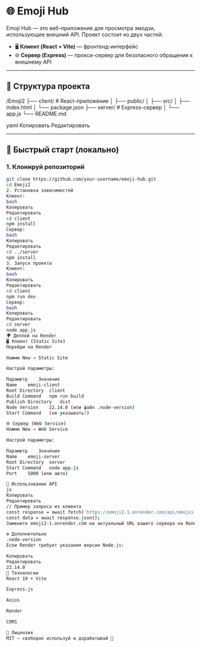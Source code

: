 # 🌐 Emoji Hub

Emoji Hub — это веб-приложение для просмотра эмодзи, использующее внешний API. Проект состоит из двух частей:
- 🖥️ **Клиент (React + Vite)** — фронтенд-интерфейс
- 🌐 **Сервер (Express)** — прокси-сервер для безопасного обращения к внешнему API

---

## 📁 Структура проекта

/Emoji2
├── client/ # React-приложение
│ ├── public/
│ ├── src/
│ ├── index.html
│ └── package.json
├── server/ # Express-сервер
│ └── app.js
└── README.md

yaml
Копировать
Редактировать

---

## 🚀 Быстрый старт (локально)

### 1. Клонируй репозиторий

```bash
git clone https://github.com/your-username/emoji-hub.git
cd Emoji2
2. Установка зависимостей
Клиент:
bash
Копировать
Редактировать
cd client
npm install
Сервер:
bash
Копировать
Редактировать
cd ../server
npm install
3. Запуск проекта
Клиент:
bash
Копировать
Редактировать
cd client
npm run dev
Сервер:
bash
Копировать
Редактировать
cd server
node app.js
🌍 Деплой на Render
🖥️ Клиент (Static Site)
Перейди на Render

Нажми New → Static Site

Настрой параметры:

Параметр	Значение
Name	emoji-client
Root Directory	client
Build Command	npm run build
Publish Directory	dist
Node Version	22.14.0 (или файл .node-version)
Start Command	(не указывать!)

🌐 Сервер (Web Service)
Нажми New → Web Service

Настрой параметры:

Параметр	Значение
Name	emoji-server
Root Directory	server
Start Command	node app.js
Port	5000 (или авто)

🔗 Использование API
js
Копировать
Редактировать
// Пример запроса из клиента
const response = await fetch('https://emoji2-1.onrender.com/api/emojis');
const data = await response.json();
Замените emoji2-1.onrender.com на актуальный URL вашего сервера на Render.

⚙️ Дополнительно
.node-version
Если Render требует указания версии Node.js:

Копировать
Редактировать
22.14.0
🧩 Технологии
React 19 + Vite

Express.js

Axios

Render

CORS

📄 Лицензия
MIT — свободно используй и дорабатывай 🙌
